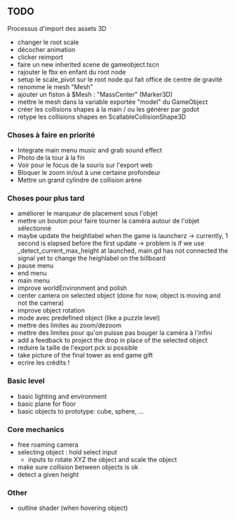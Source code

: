 ## TODO

Processus d'import des assets 3D
- changer le root scale
- décocher animation
- clicker reimport
- faire un new inherited scene de gameobject.tscn
- rajouter le fbx en enfant du root node
- setup le scale_pivot sur le root node qui fait office de centre de gravité
- renomme le mesh "Mesh"
- ajouter un fiston à $Mesh : "MassCenter" (Marker3D)
- mettre le mesh dans la variable exportée "model" du GameObject
- créer les collisions shapes à la main / ou les générer par godot
- retype les collisions shapes en ScallableCollisionShape3D


### Choses à faire en priorité
- Integrate main menu music and grab sound effect
- Photo de la tour à la fin
- Voir pour le focus de la souris sur l'export web
- Bloquer le zoom in/out à une certaine profondeur
- Mettre un grand cylindre de collision arène


### Choses pour plus tard
- améliorer le marqueur de placement sous l'objet
- mettre un bouton pour faire tourner la caméra autour de l'objet sélectionné
- maybe update the heightlabel when the game is launcherz
	-> currently, 1 second is elapsed before the first update
	-> problem is if we use _detect_current_max_height at launched,
	main.gd has not connected the signal yet to change the heighlabel on the billboard
- pause menu
- end menu
- main menu
- improve worldEnvironment and polish
- center camera on selected object (done for now, object is moving and not the camera)
- improve object rotation
- mode avec predefined object (like a puzzle level)
- mettre des limites au zoom/dezoom
- mettre des limites pour qu'on puisse pas bouger la caméra à l'infini
- add a feedback to project the drop in place of the selected object
- reduire la taille de l'export pck si possible
- take picture of the final tower as end game gift
- ecrire les crédits !


### Basic level
- basic lighting and environment
- basic plane for floor
- basic objects to prototype: cube, sphere, ...

### Core mechanics
- free roaming camera
- selecting object : hold select input
	- inputs to rotate XYZ the object and scale the object
- make sure collision between objects is ok
- detect a given height

### Other
- outline shader (when hovering object)
